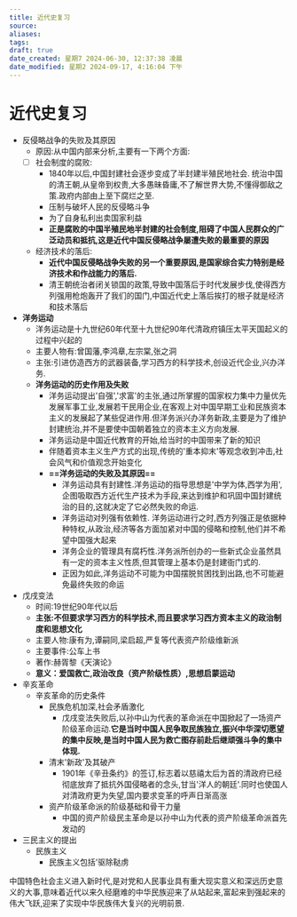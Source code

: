 ```yaml
---
title: 近代史复习
source: 
aliases: 
tags: 
draft: true
date_created: 星期7 2024-06-30, 12:37:38 凌晨
date_modified: 星期2 2024-09-17, 4:16:04 下午
---
```


# 近代史复习
- 反侵略战争的失败及其原因
	- 原因:从中国内部来分析,主要有一下两个方面:
	- [ ] 社会制度的腐败:
		- 1840年以后,中国封建社会逐步变成了半封建半殖民地社会. 统治中国的清王朝,从皇帝到权贵,大多愚昧昏庸,不了解世界大势,不懂得御敌之策.政府内部由上至下腐烂之至.
		- 压制与破坏人民的反侵略斗争
		- 为了自身私利出卖国家利益
		- **正是腐败的中国半殖民地半封建的社会制度,阻碍了中国人民群众的广泛动员和抵抗,这是近代中国反侵略战争屡遭失败的最重要的原因**
	- 经济技术的落后:
		- **近代中国反侵略战争失败的另一个重要原因,是国家综合实力特别是经济技术和作战能力的落后.**
		- 清王朝统治者闭关锁国的政策,导致中国落后于时代发展步伐,使得西方列强用枪炮轰开了我们的国门,中国近代史上落后挨打的根子就是经济和技术落后
- **洋务运动**
	- 洋务运动是十九世纪60年代至十九世纪90年代清政府镇压太平天国起义的过程中兴起的
	- 主要人物有:曾国藩,李鸿章,左宗棠,张之洞
	- 主张:引进仿造西方的武器装备,学习西方的科学技术,创设近代企业,兴办洋务.
	- **洋务运动的历史作用及失败**
		- 洋务运动提出'自强','求富'的主张,通过所掌握的国家权力集中力量优先发展军事工业,发展若干民用企业,在客观上对中国早期工业和民族资本主义的发展起了某些促进作用.但洋务派兴办洋务新政,主要是为了维护封建统治,并不是要使中国朝着独立的资本主义方向发展.
		- 洋务运动是中国近代教育的开始,给当时的中国带来了新的知识
		- 伴随着资本主义生产方式的出现,传统的'重本抑末'等观念收到冲击,社会风气和价值观念开始变化
		- **==洋务运动的失败及其原因==**
			- 洋务运动具有封建性.洋务运动的指导思想是'中学为体,西学为用',企图吸取西方近代生产技术为手段,来达到维护和巩固中国封建统治的目的,这就决定了它必然失败的命运.
			- 洋务运动对列强有依赖性. 洋务运动进行之时,西方列强正是依据种种特权,从政治,经济等各方面加紧对中国的侵略和控制,他们并不希望中国强大起来
			- 洋务企业的管理具有腐朽性.洋务派所创办的一些新式企业虽然具有一定的资本主义性质,但其管理上基本仍是封建衙门式的.
			- 正因为如此,洋务运动不可能为中国摆脱贫困找到出路,也不可能避免最终失败的命运
- 戊戌变法
	- 时间:19世纪90年代以后
	- **主张:不但要求学习西方的科学技术,而且要求学习西方资本主义的政治制度和思想文化**
	- 主要人物:康有为,谭嗣同,梁启超,严复等代表资产阶级维新派
	- 主要事件:公车上书
	- 著作:赫胥黎《天演论》
	- **意义：爱国救亡,政治改良（资产阶级性质）,思想启蒙运动**
- 辛亥革命
	- 辛亥革命的历史条件
		- 民族危机加深,社会矛盾激化
			- 戊戌变法失败后,以孙中山为代表的革命派在中国掀起了一场资产阶级革命运动.**它是当时中国人民争取民族独立,振兴中华深切愿望的集中反映,是当时中国人民为救亡图存前赴后继顽强斗争的集中体现.**
		- 清末'新政'及其破产
			- 1901年《辛丑条约》的签订,标志着以慈禧太后为首的清政府已经彻底放弃了抵抗外国侵略者的念头,甘当'洋人的朝廷'.同时也使国人对清政府更为失望,国内要求变革的呼声日渐高涨
		- 资产阶级革命派的阶级基础和骨干力量
			- 中国的资产阶级民主革命是以孙中山为代表的资产阶级革命派首先发动的
- 三民主义的提出
	- 民族主义
		- 民族主义包括'驱除鞑虏


中国特色社会主义进入新时代,是对党和人民事业具有重大现实意义和深远历史意义的大事,意味着近代以来久经磨难的中华民族迎来了从站起来,富起来到强起来的伟大飞跃,迎来了实现中华民族伟大复兴的光明前景.